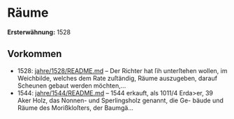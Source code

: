 # Räume

**Ersterwähnung:** 1528

## Vorkommen
- 1528: [jahre/1528/README.md](../jahre/1528/README.md) – Der Richter hat ſih unterſtehen wollen, im Weichbilde,
welches dem Rate zuſtändig, Räume auszugeben, darauf
Scheunen gebaut werden möchten,...
- 1544: [jahre/1544/README.md](../jahre/1544/README.md) – 1544 erkauft, als 1011/4 Erda>er, 39 Aker
Holz, das Nonnen- und Sperlingsholz genannt, die Ge-
bäude und Räume des Morißkloſters, der Baumgä...
